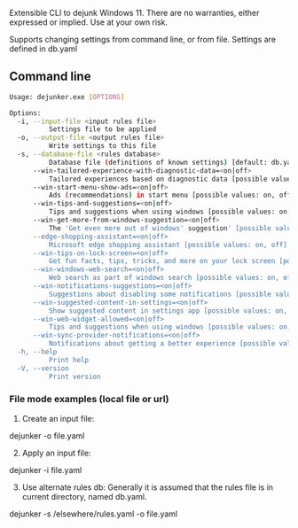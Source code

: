 Extensible CLI to dejunk Windows 11.
There are no warranties, either expressed or implied. Use at your own risk.


Supports changing settings from command line, or from file.  Settings are defined in db.yaml

## Command line

```bash
Usage: dejunker.exe [OPTIONS]

Options:
  -i, --input-file <input rules file>
          Settings file to be applied
  -o, --output-file <output rules file>
          Write settings to this file
  -s, --database-file <rules database>
          Database file (definitions of known settings) [default: db.yaml]
      --win-tailored-experience-with-diagnostic-data=<on|off>
          Tailored experiences based on diagnostic data [possible values: on, off]
      --win-start-menu-show-ads=<on|off>
          Ads (recommendations) in start menu [possible values: on, off]
      --win-tips-and-suggestions=<on|off>
          Tips and suggestions when using windows [possible values: on, off]
      --win-get-more-from-windows-suggestion=<on|off>
          The 'Get even more out of windows' suggestion' [possible values: on, off]
      --edge-shopping-assistant=<on|off>
          Microsoft edge shopping assistant [possible values: on, off]
      --win-tips-on-lock-screen=<on|off>
          Get fun facts, tips, tricks, and more on your lock screen [possible values: on, off]
      --win-windows-web-search=<on|off>
          Web search as part of windows search [possible values: on, off]
      --win-notifications-suggestions=<on|off>
          Suggestions about disabling some notifications [possible values: on, off]
      --win-suggested-content-in-settings=<on|off>
          Show suggested content in settings app [possible values: on, off]
      --win-web-widget-allowed=<on|off>
          Tips and suggestions when using windows [possible values: on, off]
      --win-sync-provider-notifications=<on|off>
          Notifications about getting a better experience [possible values: on, off]
  -h, --help
          Print help
  -V, --version
          Print version
```

### File mode examples (local file or url)


1. Create an input file:

dejunker -o file.yaml

2. Apply an input file:

dejunker -i file.yaml

3. Use alternate rules db:
Generally it is assumed that the rules file is in current directory, named db.yaml.

dejunker -s /elsewhere/rules.yaml -o file.yaml


